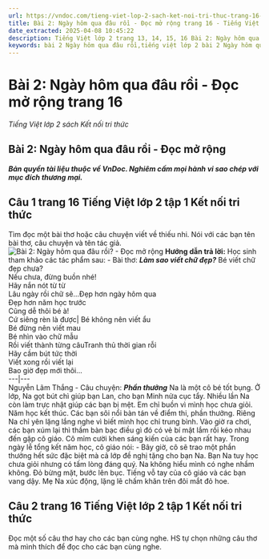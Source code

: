 ```yaml
---
url: https://vndoc.com/tieng-viet-lop-2-sach-ket-noi-tri-thuc-trang-16-233210
title: Bài 2: Ngày hôm qua đâu rồi - Đọc mở rộng trang 16 - Tiếng Việt lớp 2 sách Kết nối tri thức - VnDoc.com
date_extracted: 2025-04-08 10:45:22
description: Tiếng Việt lớp 2 trang 13, 14, 15, 16 Bài 2: Ngày hôm qua đâu rồi - Đọc mở rộng được biên soạn nhằm giúp các em HS đạt kết quả tốt trong quá trình làm bài tập và học tập môn Tiếng Việt lớp 2.
keywords: bài 2 Ngày hôm qua đâu rồi,tiếng việt lớp 2 bài 2 Ngày hôm qua đâu rồi,tiếng việt 2 bài 2 Ngày hôm qua đâu rồi,bài thơ Ngày hôm qua đâu rồi,tập đọc Ngày hôm qua đâu rồi,Ngày hôm qua đâu rồi lớp 2,tiếng việt lớp 2,tiếng việt lớp 2 kết nối tri thức,tiếng việt 2,bài tập tiếng việt lớp 2,sách tiếng việt lớp 2,giải bài tập tiếng việt lớp 2,vở bài tập tiếng việt lớp 2,vở bài tập tiếng việt,giải vở bài tập tiếng việt,tiếng việt lớp 2 tập 1
---
```


# Bài 2: Ngày hôm qua đâu rồi - Đọc mở rộng trang 16
 _Tiếng Việt lớp 2 sách Kết nối tri thức_
## **Bài 2: Ngày hôm qua đâu rồi - Đọc mở rộng**
 _**Bản quyền tài liệu thuộc về VnDoc. Nghiêm cấm mọi hành vi sao chép với mục đích thương mại.**_
## **Câu 1 trang 16 Tiếng Việt lớp 2 tập 1 Kết nối tri thức**
Tìm đọc một bài thơ hoặc câu chuyện viết về thiếu nhi. Nói với các bạn tên bài thơ, câu chuyện và tên tác giả.
![Bài 2: Ngày hôm qua đâu rồi? - Đọc mở rộng](https://i.vdoc.vn/data/image/2021/05/26/tieng-viet-lop-2-sach-ket-noi-tri-thuc-trang-16-1.jpg)
**Hướng dẫn trả lời:**
Học sinh tham khảo các tác phẩm sau:
\- Bài thơ:
**_Làm sao viết chữ đẹp?_**
Bé viết chữ đẹp chưa?  
Nếu chưa, đừng buồn nhé\!  
Hãy nắn nót từ từ  
Lâu ngày rồi chữ sẽ...Đẹp hơn ngày hôm qua  
Đẹp hơn năm học trước  
Cũng dễ thôi bé à\!  
Cứ siêng rèn là được| Bé không nên viết ẩu  
Bé đừng nên viết mau  
Bé nhìn vào chữ mẫu  
Rồi viết thành từng câuTranh thủ thời gian rỗi  
Hãy cầm bút tức thời  
Viết xong rồi viết lại  
Bao giờ đẹp mới thôi...  
---|---  
Nguyễn Lãm Thắng
\- Câu chuyện:
**_Phần thưởng_**
Na là một cô bé tốt bụng. Ở lớp, Na gọt bút chì giúp bạn Lan, cho bạn Minh nửa cục tẩy. Nhiều lần Na còn làm trực nhật giúp các bạn bị mệt. Em chỉ buồn vì mình học chưa giỏi.
Năm học kết thúc. Các bạn sôi nổi bàn tán về điểm thi, phần thưởng. Riêng Na chỉ yên lặng lắng nghe vì biết mình học chỉ trung bình.
Vào giờ ra chơi, các bạn xúm lại thì thầm bàn bạc điều gì đó có vẻ bí mật lắm rồi kéo nhau đến gặp cô giáo. Cô mỉm cười khen sáng kiến của các bạn rất hay.
Trong ngày lễ tổng kết năm học, cô giáo nói:
\- Bây giờ, cô sẽ trao một phần thưởng hết sức đặc biệt mà cả lớp đề nghị tặng cho bạn Na. Bạn Na tuy học chưa giỏi nhưng có tấm lòng đáng quý.
Na không hiểu mình có nghe nhầm không. Đỏ bừng mặt, bước lên bục. Tiếng vỗ tay của cô giáo và các bạn vang dậy. Mẹ Na xúc động, lặng lẽ chấm khăn trên đôi mắt đỏ hoe.
## Câu 2 trang 16 Tiếng Việt lớp 2 tập 1 Kết nối tri thức
Đọc một số câu thơ hay cho các bạn cùng nghe.
HS tự chọn những câu thơ mà mình thích để đọc cho các bạn cùng nghe.
